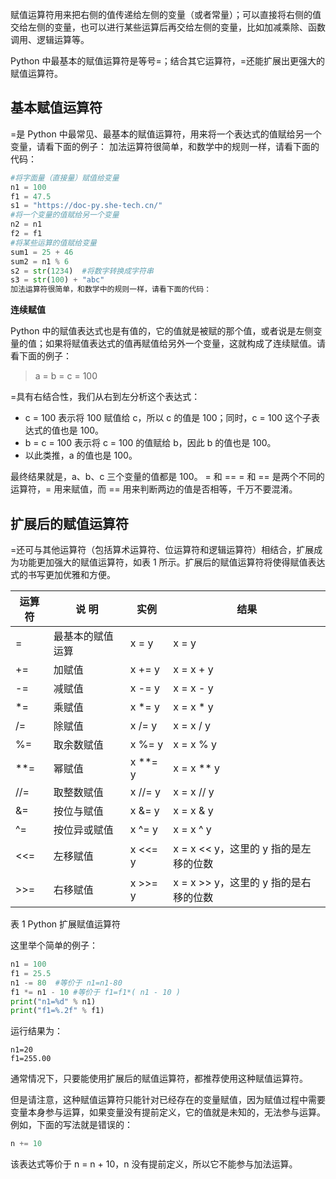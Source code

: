 赋值运算符用来把右侧的值传递给左侧的变量（或者常量）；可以直接将右侧的值交给左侧的变量，也可以进行某些运算后再交给左侧的变量，比如加减乘除、函数调用、逻辑运算等。

Python 中最基本的赋值运算符是等号=；结合其它运算符，=还能扩展出更强大的赋值运算符。
## 基本赋值运算符
=是 Python 中最常见、最基本的赋值运算符，用来将一个表达式的值赋给另一个变量，请看下面的例子：
加法运算符很简单，和数学中的规则一样，请看下面的代码：
```python
#将字面量（直接量）赋值给变量
n1 = 100
f1 = 47.5
s1 = "https://doc-py.she-tech.cn/"
#将一个变量的值赋给另一个变量
n2 = n1
f2 = f1
#将某些运算的值赋给变量
sum1 = 25 + 46 
sum2 = n1 % 6
s2 = str(1234)  #将数字转换成字符串
s3 = str(100) + "abc"
加法运算符很简单，和数学中的规则一样，请看下面的代码：
```
**连续赋值**

Python 中的赋值表达式也是有值的，它的值就是被赋的那个值，或者说是左侧变量的值；如果将赋值表达式的值再赋值给另外一个变量，这就构成了连续赋值。请看下面的例子：
> a = b = c = 100

=具有右结合性，我们从右到左分析这个表达式：
- c = 100 表示将 100 赋值给 c，所以 c 的值是 100；同时，c = 100 这个子表达式的值也是 100。
- b = c = 100 表示将 c = 100 的值赋给 b，因此 b 的值也是 100。
- 以此类推，a 的值也是 100。

最终结果就是，a、b、c 三个变量的值都是 100。
= 和 ==
= 和 == 是两个不同的运算符，= 用来赋值，而 == 用来判断两边的值是否相等，千万不要混淆。
## 扩展后的赋值运算符
=还可与其他运算符（包括算术运算符、位运算符和逻辑运算符）相结合，扩展成为功能更加强大的赋值运算符，如表 1 所示。扩展后的赋值运算符将使得赋值表达式的书写更加优雅和方便。


|运算符	|说 明|	实例	|结果|
|  ----  | ----  |----  |----  |
|=	|最基本的赋值运算	|x = y	|x = y
|+=	|加赋值	|x += y	|x = x + y
|-=	|减赋值	|x -= y	|x = x - y
|*=	|乘赋值	|x *= y	|x = x * y
|/=	|除赋值	|x /= y	|x = x / y
|%=	|取余数赋值	|x %= y	|x = x % y
|**=	|幂赋值	|x **= y	|x = x ** y
|//=	|取整数赋值	|x //= y|	x = x // y
|&=	|按位与赋值	|x &= y|	x = x & y
|^=	|按位异或赋值	|x ^= y	|x = x ^ y
|<<=	|左移赋值	|x <<= y	|x = x << y，这里的 y 指的是左移的位数
|>>=	|右移赋值	|x >>= y	|x = x >> y，这里的 y 指的是右移的位数



表 1 Python 扩展赋值运算符

这里举个简单的例子：
```python
n1 = 100
f1 = 25.5
n1 -= 80  #等价于 n1=n1-80
f1 *= n1 - 10 #等价于 f1=f1*( n1 - 10 )
print("n1=%d" % n1)
print("f1=%.2f" % f1)
```
运行结果为：
```consle
n1=20
f1=255.00
```

通常情况下，只要能使用扩展后的赋值运算符，都推荐使用这种赋值运算符。

但是请注意，这种赋值运算符只能针对已经存在的变量赋值，因为赋值过程中需要变量本身参与运算，如果变量没有提前定义，它的值就是未知的，无法参与运算。例如，下面的写法就是错误的：
```python
n += 10
```
该表达式等价于 n = n + 10，n 没有提前定义，所以它不能参与加法运算。